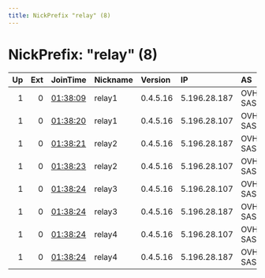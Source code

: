 ```yaml
---
title: NickPrefix "relay" (8)
---
```


# NickPrefix: "relay" (8)

|   Up |   Ext | JoinTime                                                                                              | Nickname   | Version   | IP           | AS      | CC   |   ORp |   Dirp | OS    | Contact                       |   eFamMembers |
|-----:|------:|:------------------------------------------------------------------------------------------------------|:-----------|:----------|:-------------|:--------|:-----|------:|-------:|:------|:------------------------------|--------------:|
|    1 |     0 | [01:38:09](https://nusenu.github.io/OrNetStats/w/relay/39D17960F2148AA1EF86ECE9C57D2D16385EB163.html) | relay1     | 0.4.5.16  | 5.196.28.187 | OVH SAS | fr   |  9001 |      0 | Linux | anonymous1 anonymous@mail.com |             1 |
|    1 |     0 | [01:38:20](https://nusenu.github.io/OrNetStats/w/relay/D0A5F7FDC35AFC68ECE3D734FA0F720F824668B3.html) | relay1     | 0.4.5.16  | 5.196.28.107 | OVH SAS | fr   |  9001 |      0 | Linux | anonymous1 anonymous@mail.com |             1 |
|    1 |     0 | [01:38:21](https://nusenu.github.io/OrNetStats/w/relay/BC5AA7340BDDAC37DB4B8FBC8DC4468CAC990594.html) | relay2     | 0.4.5.16  | 5.196.28.187 | OVH SAS | fr   |  9002 |      0 | Linux | anonymous2 anonymous@mail.com |             1 |
|    1 |     0 | [01:38:23](https://nusenu.github.io/OrNetStats/w/relay/F294CEDD1CA92F8EDE2A9BB47D506696FD800C86.html) | relay2     | 0.4.5.16  | 5.196.28.107 | OVH SAS | fr   |  9002 |      0 | Linux | anonymous2 anonymous@mail.com |             1 |
|    1 |     0 | [01:38:24](https://nusenu.github.io/OrNetStats/w/relay/354BCA697D374D19D8F8D6FF4A88C5FD8003CFDF.html) | relay3     | 0.4.5.16  | 5.196.28.107 | OVH SAS | fr   |  9003 |      0 | Linux | anonymous3 anonymous@mail.com |             1 |
|    1 |     0 | [01:38:24](https://nusenu.github.io/OrNetStats/w/relay/7CF7C0116CD8CAC6B3207D5EB0D7997456A56BF7.html) | relay3     | 0.4.5.16  | 5.196.28.187 | OVH SAS | fr   |  9003 |      0 | Linux | anonymous3 anonymous@mail.com |             1 |
|    1 |     0 | [01:38:24](https://nusenu.github.io/OrNetStats/w/relay/7C2BC2ECB4051A8AB7D3675D1EBB36B95B479766.html) | relay4     | 0.4.5.16  | 5.196.28.107 | OVH SAS | fr   |  9004 |      0 | Linux | anonymous4 anonymous@mail.com |             1 |
|    1 |     0 | [01:38:24](https://nusenu.github.io/OrNetStats/w/relay/A0A8614F067892F8124D49F769FFE05C1A48200C.html) | relay4     | 0.4.5.16  | 5.196.28.187 | OVH SAS | fr   |  9004 |      0 | Linux | anonymous4 anonymous@mail.com |             1 |
